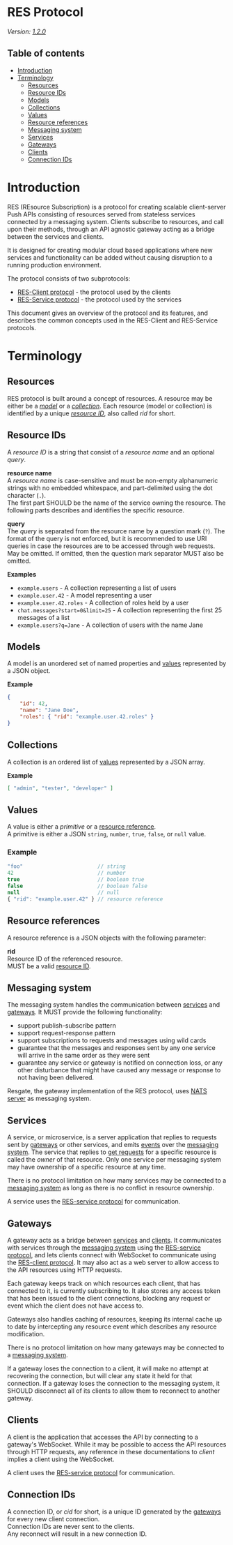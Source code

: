 # RES Protocol

*Version: [1.2.0](res-protocol-semver.md)*

## Table of contents
- [Introduction](#introduction)
- [Terminology](#terminology)
  * [Resources](#resources)
  * [Resource IDs](#resource-ids)
  * [Models](#models)
  * [Collections](#collections)
  * [Values](#values)
  * [Resource references](#resource-references)
  * [Messaging system](#messaging-system)
  * [Services](#services)
  * [Gateways](#gateways)
  * [Clients](#clients)
  * [Connection IDs](#connection-ids)

# Introduction

RES (REsource Subscription) is a protocol for creating scalable client-server Push APIs consisting of resources served from stateless services connected by a messaging system. Clients subscribe to resources, and call upon their methods, through an API agnostic gateway acting as a bridge between the services and clients.

It is designed for creating modular cloud based applications where new services and functionality can be added without causing disruption to a running production environment.

The protocol consists of two subprotocols:

* [RES-Client protocol](res-client-protocol.md) - the protocol used by the clients
* [RES-Service protocol](res-service-protocol.md)  - the protocol used by the services

This document gives an overview of the protocol and its features, and describes the common concepts used in the RES-Client and RES-Service protocols.

# Terminology

## Resources

RES protocol is built around a concept of resources. A resource may be either be a [*model*](#models) or a [*collection*](#collections). Each resource (model or collection) is identified by a unique [*resource ID*](#resource-ids), also called *rid* for short.

## Resource IDs
 A *resource ID* is a string that consist of a *resource name* and an optional *query*.

**resource name**  
A *resource name* is case-sensitive and must be non-empty alphanumeric strings with no embedded whitespace, and part-delimited using the dot character (`.`).  
The first part SHOULD be the name of the service owning the resource. The following parts describes and identifies the specific resource.

**query**  
The *query* is separated from the resource name by a question mark (`?`). The format of the query is not enforced, but it is recommended to use URI queries in case the resources are to be accessed through web requests.  
May be omitted. If omitted, then the question mark separator MUST also be omitted.

**Examples**

* `example.users` - A collection representing a list of users
* `example.user.42` - A model representing a user
* `example.user.42.roles` - A collection of roles held by a user
* `chat.messages?start=0&limit=25` - A collection representing the first 25 messages of a list
* `example.users?q=Jane` - A collection of users with the name Jane

## Models

A model is an unordered set of named properties and [values](#values) represented by a JSON object.

**Example**
```json
{
    "id": 42,
    "name": "Jane Doe",
    "roles": { "rid": "example.user.42.roles" }
}
```

## Collections

A collection is an ordered list of [values](#values) represented by a JSON array.

**Example**
```json
[ "admin", "tester", "developer" ]
```

## Values

A value is either a *primitive* or a [resource reference](#resource-references).  
A primitive is either a JSON `string`, `number`, `true`, `false`, or `null` value.  

### Example
```javascript
"foo"                        // string
42                           // number
true                         // boolean true
false                        // boolean false
null                         // null
{ "rid": "example.user.42" } // resource reference
```

## Resource references

A resource reference is a JSON objects with the following parameter:

**rid**  
Resource ID of the referenced resource.  
MUST be a valid [resource ID](#resource-ids).

## Messaging system

The messaging system handles the communication between [services](#services) and [gateways](#gateways). It MUST provide the following functionality:
* support publish-subscribe pattern
* support request-response pattern
* support subscriptions to requests and messages using wild cards
* guarantee that the messages and responses sent by any one service will arrive in the same order as they were sent
* guarantee any service or gateway is notified on connection loss, or any other disturbance that might have caused any message or response to not having been delivered.

Resgate, the gateway implementation of the RES protocol, uses [NATS server](https://nats.io/about/) as messaging system.

## Services

A service, or microservice, is a server application that replies to requests sent by [gateways](#gateways) or other services, and emits [events](res-service-protocol.md#events) over the [messaging system](#messaging-system). The service that replies to [get requests](res-service-protocol.md#get-request) for a specific resource is called the *owner* of that resource. Only one service per messaging system may have ownership of a specific resource at any time.

There is no protocol limitation on how many services may be connected to a [messaging system](#messaging-system) as long as there is no conflict in resource ownership.

A service uses the [RES-service protocol](res-service-protocol.md) for communication.

## Gateways

A gateway acts as a bridge between [services](#services) and [clients](#clients). It communicates with services through the [messaging system](#messaging-system) using the [RES-service protocol](res-service-protocol.md), and lets clients connect with WebSocket to communicate using the [RES-client protocol](res-client-protocol.md). It may also act as a web server to allow access to the API resources using HTTP requests.

Each gateway keeps track on which resources each client, that has connected to it, is currently subscribing to. It also stores any access token that has been issued to the client connections, blocking any request or event which the client does not have access to.

Gateways also handles caching of resources, keeping its internal cache up to date by intercepting any resource event which describes any resource modification.

There is no protocol limitation on how many gateways may be connected to a [messaging system](#messaging-system).

If a gateway loses the connection to a client, it will make no attempt at recovering the connection, but will clear any state it held for that connection. If a gateway loses the connection to the messaging system, it SHOULD disconnect all of its clients to allow them to reconnect to another gateway.

## Clients

A client is the application that accesses the API by connecting to a gateway's WebSocket. While it may be possible to access the API resources through HTTP requests, any reference in these documentations to *client* implies a client using the WebSocket.

A client uses the [RES-service protocol](res-service-protocol.md) for communication.

## Connection IDs

A connection ID, or *cid* for short, is a unique ID generated by the [gateways](#gateways) for every new client connection.  
Connection IDs are never sent to the clients.  
Any reconnect will result in a new connection ID.
